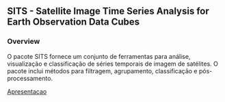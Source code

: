 ## SITS - Satellite Image Time Series Analysis for Earth Observation Data Cubes


### Overview
O pacote SITS fornece um conjunto de ferramentas para análise, visualização e classificação de séries temporais de imagem de satélites. O pacote inclui métodos para filtragem, agrupamento, classificação e pós-processamento.


[Apresentacao](../pdf/sits_presentation.pdf)
